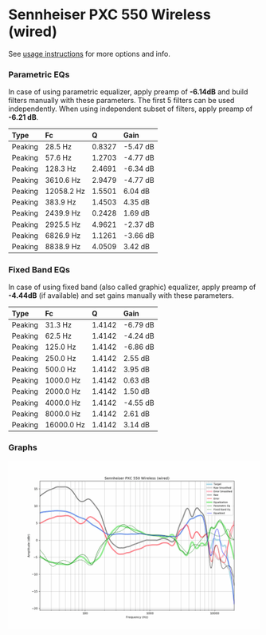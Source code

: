 # Sennheiser PXC 550 Wireless (wired)
See [usage instructions](https://github.com/jaakkopasanen/AutoEq#usage) for more options and info.

### Parametric EQs
In case of using parametric equalizer, apply preamp of **-6.14dB** and build filters manually
with these parameters. The first 5 filters can be used independently.
When using independent subset of filters, apply preamp of **-6.21 dB**.

| Type    | Fc         |      Q | Gain     |
|:--------|:-----------|:-------|:---------|
| Peaking | 28.5 Hz    | 0.8327 | -5.47 dB |
| Peaking | 57.6 Hz    | 1.2703 | -4.77 dB |
| Peaking | 128.3 Hz   | 2.4691 | -6.34 dB |
| Peaking | 3610.6 Hz  | 2.9479 | -4.77 dB |
| Peaking | 12058.2 Hz | 1.5501 | 6.04 dB  |
| Peaking | 383.9 Hz   | 1.4503 | 4.35 dB  |
| Peaking | 2439.9 Hz  | 0.2428 | 1.69 dB  |
| Peaking | 2925.5 Hz  | 4.9621 | -2.37 dB |
| Peaking | 6826.9 Hz  | 1.1261 | -3.66 dB |
| Peaking | 8838.9 Hz  | 4.0509 | 3.42 dB  |

### Fixed Band EQs
In case of using fixed band (also called graphic) equalizer, apply preamp of **-4.44dB**
(if available) and set gains manually with these parameters.

| Type    | Fc         |      Q | Gain     |
|:--------|:-----------|:-------|:---------|
| Peaking | 31.3 Hz    | 1.4142 | -6.79 dB |
| Peaking | 62.5 Hz    | 1.4142 | -4.24 dB |
| Peaking | 125.0 Hz   | 1.4142 | -6.86 dB |
| Peaking | 250.0 Hz   | 1.4142 | 2.55 dB  |
| Peaking | 500.0 Hz   | 1.4142 | 3.95 dB  |
| Peaking | 1000.0 Hz  | 1.4142 | 0.63 dB  |
| Peaking | 2000.0 Hz  | 1.4142 | 1.50 dB  |
| Peaking | 4000.0 Hz  | 1.4142 | -4.55 dB |
| Peaking | 8000.0 Hz  | 1.4142 | 2.61 dB  |
| Peaking | 16000.0 Hz | 1.4142 | 3.14 dB  |

### Graphs
![](./Sennheiser%20PXC%20550%20Wireless%20(wired).png)